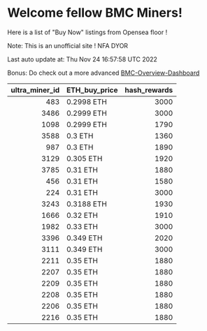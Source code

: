 # Welcome fellow BMC Miners!
Here is a list of "Buy Now" listings from Opensea floor !

Note: This is an unofficial site ! NFA DYOR

Last auto update at: Thu Nov 24 16:57:58 UTC 2022

Bonus: Do check out a more advanced [BMC-Overview-Dashboard](https://dune.com/defifunk/BMC-Overview-Dashboard)


|   ultra_miner_id | ETH_buy_price   |   hash_rewards |
|-----------------:|:----------------|---------------:|
|              483 | 0.2998 ETH      |           3000 |
|             3486 | 0.2999 ETH      |           3000 |
|             1098 | 0.2999 ETH      |           1790 |
|             3588 | 0.3 ETH         |           1360 |
|              987 | 0.3 ETH         |           1890 |
|             3129 | 0.305 ETH       |           1920 |
|             3785 | 0.31 ETH        |           1880 |
|              456 | 0.31 ETH        |           1580 |
|              224 | 0.31 ETH        |           3000 |
|             3243 | 0.3188 ETH      |           1930 |
|             1666 | 0.32 ETH        |           1910 |
|             1982 | 0.33 ETH        |           3000 |
|             3396 | 0.349 ETH       |           2020 |
|             3111 | 0.349 ETH       |           3000 |
|             2211 | 0.35 ETH        |           1880 |
|             2207 | 0.35 ETH        |           1880 |
|             2209 | 0.35 ETH        |           1880 |
|             2208 | 0.35 ETH        |           1880 |
|             2206 | 0.35 ETH        |           1880 |
|             2216 | 0.35 ETH        |           1880 |